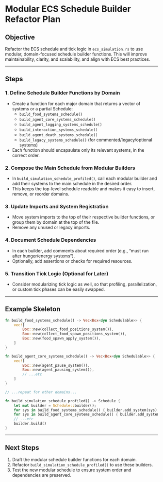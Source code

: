 # Modular ECS Schedule Builder Refactor Plan

## Objective
Refactor the ECS schedule and tick logic in `ecs_simulation.rs` to use modular, domain-focused schedule builder functions. This will improve maintainability, clarity, and scalability, and align with ECS best practices.

---

## Steps

### 1. Define Schedule Builder Functions by Domain
- Create a function for each major domain that returns a vector of systems or a partial Schedule:
    - `build_food_systems_schedule()`
    - `build_agent_core_systems_schedule()`
    - `build_agent_logging_systems_schedule()`
    - `build_interaction_systems_schedule()`
    - `build_agent_death_systems_schedule()`
    - `build_legacy_systems_schedule()` (for commented/legacy/optional systems)
- Each function should encapsulate only its relevant systems, in the correct order.

### 2. Compose the Main Schedule from Modular Builders
- In `build_simulation_schedule_profiled()`, call each modular builder and add their systems to the main schedule in the desired order.
- This keeps the top-level schedule readable and makes it easy to insert, remove, or reorder domains.

### 3. Update Imports and System Registration
- Move system imports to the top of their respective builder functions, or group them by domain at the top of the file.
- Remove any unused or legacy imports.

### 4. Document Schedule Dependencies
- In each builder, add comments about required order (e.g., “must run after hunger/energy systems”).
- Optionally, add assertions or checks for required resources.

### 5. Transition Tick Logic (Optional for Later)
- Consider modularizing tick logic as well, so that profiling, parallelization, or custom tick phases can be easily swapped.

---

## Example Skeleton

```rust
fn build_food_systems_schedule() -> Vec<Box<dyn Schedulable>> {
    vec![
        Box::new(collect_food_positions_system()),
        Box::new(collect_food_spawn_positions_system()),
        Box::new(food_spawn_apply_system()),
    ]
}

fn build_agent_core_systems_schedule() -> Vec<Box<dyn Schedulable>> {
    vec![
        Box::new(agent_pause_system()),
        Box::new(agent_pausing_system()),
        // ...etc
    ]
}

// ...repeat for other domains...

fn build_simulation_schedule_profiled() -> Schedule {
    let mut builder = Schedule::builder();
    for sys in build_food_systems_schedule() { builder.add_system(sys); }
    for sys in build_agent_core_systems_schedule() { builder.add_system(sys); }
    // ...etc
    builder.build()
}
```

---

## Next Steps

1. Draft the modular schedule builder functions for each domain.
2. Refactor `build_simulation_schedule_profiled()` to use these builders.
3. Test the new modular schedule to ensure system order and dependencies are preserved.

